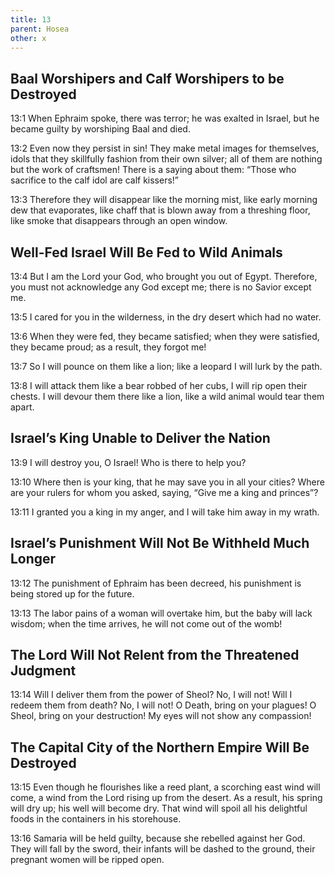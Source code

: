```yaml
---
title: 13
parent: Hosea
other: x
---
```


## Baal Worshipers and Calf Worshipers to be Destroyed

<a name="13:1">13:1</a> When Ephraim spoke, there was terror;
he was exalted in Israel,
but he became guilty by worshiping Baal and died.

<a name="13:2">13:2</a> Even now they persist in sin!
They make metal images for themselves,
idols that they skillfully fashion from their own silver;
all of them are nothing but the work of craftsmen!
There is a saying about them:
“Those who sacrifice to the calf idol are calf kissers!”

<a name="13:3">13:3</a> Therefore they will disappear like the morning mist,
like early morning dew that evaporates,
like chaff that is blown away from a threshing floor,
like smoke that disappears through an open window.

## Well-Fed Israel Will Be Fed to Wild Animals

<a name="13:4">13:4</a> But I am the Lord your God,
who brought you out of Egypt.
Therefore, you must not acknowledge any God except me;
there is no Savior except me.

<a name="13:5">13:5</a> I cared for you in the wilderness,
in the dry desert which had no water.

<a name="13:6">13:6</a> When they were fed, they became satisfied;
when they were satisfied, they became proud;
as a result, they forgot me!

<a name="13:7">13:7</a> So I will pounce on them like a lion;
like a leopard I will lurk by the path.

<a name="13:8">13:8</a> I will attack them like a bear robbed of her cubs,
I will rip open their chests.
I will devour them there like a lion,
like a wild animal would tear them apart.

## Israel’s King Unable to Deliver the Nation

<a name="13:9">13:9</a> I will destroy you, O Israel!
Who is there to help you?

<a name="13:10">13:10</a> Where then is your king,
that he may save you in all your cities?
Where are your rulers for whom you asked, saying,
“Give me a king and princes”?

<a name="13:11">13:11</a> I granted you a king in my anger,
and I will take him away in my wrath.

## Israel’s Punishment Will Not Be Withheld Much Longer

<a name="13:12">13:12</a> The punishment of Ephraim has been decreed,
his punishment is being stored up for the future.

<a name="13:13">13:13</a> The labor pains of a woman will overtake him,
but the baby will lack wisdom;
when the time arrives,
he will not come out of the womb!

## The Lord Will Not Relent from the Threatened Judgment

<a name="13:14">13:14</a> Will I deliver them from the power of Sheol? No, I will not!
Will I redeem them from death? No, I will not!
O Death, bring on your plagues!
O Sheol, bring on your destruction!
My eyes will not show any compassion!

## The Capital City of the Northern Empire Will Be Destroyed

<a name="13:15">13:15</a> Even though he flourishes like a reed plant,
a scorching east wind will come,
a wind from the Lord rising up from the desert.
As a result, his spring will dry up;
his well will become dry.
That wind will spoil all his delightful foods
in the containers in his storehouse.

<a name="13:16">13:16</a> Samaria will be held guilty,
because she rebelled against her God.
They will fall by the sword,
their infants will be dashed to the ground,
their pregnant women will be ripped open.
